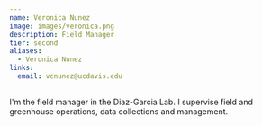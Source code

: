 ```yaml
---
name: Veronica Nunez
image: images/veronica.png
description: Field Manager
tier: second
aliases:
  - Veronica Nunez
links:
  email: vcnunez@ucdavis.edu
---
```


I'm the field manager in the Diaz-Garcia Lab. I supervise field and greenhouse operations, data collections and management.
